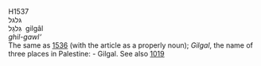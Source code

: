 <body>
  <p>H1537<br>  גּלגּל  <br> גִּלגָּל  ‎  gilgâl  <br><i>ghil-gawl‘ </i><br>The same as <a href="h1536.htm">1536</a> (with the article as a properly noun); <i>Gilgal</i>, the name of three places in Palestine: - Gilgal. See also <a href="h1019.htm">1019</a> <br></p>
 </body>